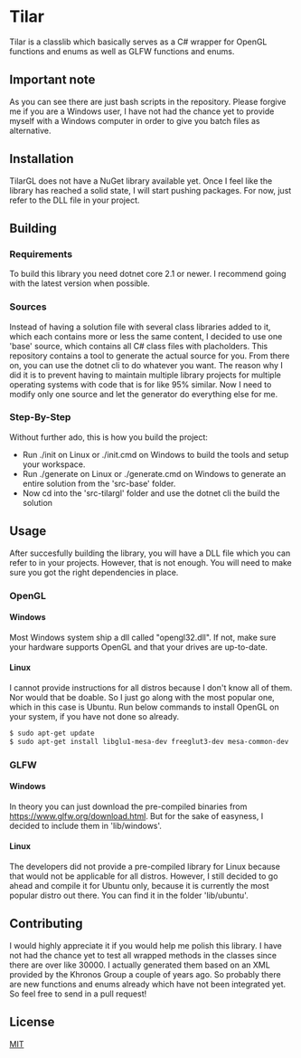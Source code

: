 # Tilar
Tilar is a classlib which basically serves as a C# wrapper for OpenGL functions and enums as well as GLFW functions and enums.

## Important note
As you can see there are just bash scripts in the repository. Please forgive me if you are a Windows user, I have not had the chance yet to provide myself with a Windows computer in order to give 
you batch files as alternative.

## Installation
TilarGL does not have a NuGet library available yet. Once I feel like the library has reached a solid state, I will start pushing packages. For now, just refer to the DLL file in your project.

## Building

### Requirements
To build this library you need dotnet core 2.1 or newer. I recommend going with the latest version when possible.

### Sources
Instead of having a solution file with several class libraries added to it, which each contains more or less the same content, I decided to use one 'base' source, which contains all C# class files with
placholders. This repository contains a tool to generate the actual source for you. From there on, you can use the dotnet cli to do whatever you want. The reason why I did it is to prevent having to
maintain multiple library projects for multiple operating systems with code that is for like 95% similar. Now I need to modify only one source and let the generator do everything else for me.

### Step-By-Step
Without further ado, this is how you build the project:

* Run ./init on Linux or ./init.cmd on Windows to build the tools and setup your workspace.
* Run ./generate on Linux or ./generate.cmd on Windows to generate an entire solution from the 'src-base' folder.
* Now cd into the 'src-tilargl' folder and use the dotnet cli the build the solution

## Usage
After succesfully building the library, you will have a DLL file which you can refer to in your projects. However, that is not enough. You will need to make sure you got the right dependencies in place.

### OpenGL
#### Windows
Most Windows system ship a dll called "opengl32.dll". If not, make sure your hardware supports OpenGL and that your drives are up-to-date.

#### Linux
I cannot provide instructions for all distros because I don't know all of them. Nor would that be doable. So I just go along with the most popular one, which in this case is Ubuntu. Run below commands to
install OpenGL on your system, if you have not done so already.

```bash
$ sudo apt-get update
$ sudo apt-get install libglu1-mesa-dev freeglut3-dev mesa-common-dev
```

### GLFW
#### Windows
In theory you can just download the pre-compiled binaries from https://www.glfw.org/download.html. But for the sake of easyness, I decided to include them in 'lib/windows'.

#### Linux
The developers did not provide a pre-compiled library for Linux because that would not be applicable for all distros. However, I still decided to go ahead and compile it for Ubuntu only,
because it is currently the most popular distro out there. You can find it in the folder 'lib/ubuntu'.

## Contributing
I would highly appreciate it if you would help me polish this library. I have not had the chance yet to test all wrapped methods in the classes since there are over like 30000. I actually generated
them based on an XML provided by the Khronos Group a couple of years ago. So probably there are new functions and enums already which have not been integrated yet. So feel free to send in a pull request!

## License
[MIT](https://choosealicense.com/licenses/mit/)
